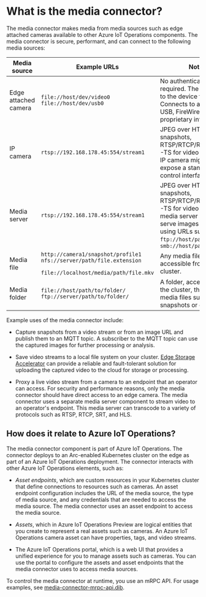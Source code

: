 # What is the media connector?

The media connector makes media from media sources such as edge attached cameras available to other Azure IoT Operations components. The media connector is secure, performant, and can connect to the following media sources:

| Media source | Example URLs | Notes |
|--------------| ---------------|-------|
| Edge attached camera | `file://host/dev/video0`<br/>`file://host/dev/usb0` | No authentication required. The URL refers to the device file. Connects to a node using USB, FireWire, MIPI, or proprietary interface. |
| IP camera | `rtsp://192.168.178.45:554/stream1` | JPEG over HTTP for snapshots, RTSP/RTCP/RTP/MJPEG-TS for video streams. An IP camera might also expose a standard ONVIF control interface. |
| Media server | `rtsp://192.168.178.45:554/stream1` | JPEG over HTTP for snapshots, RTSP/RTCP/RTP/MJPEG-TS for video streams. A media server can also serve images and videos using URLs such as `ftp://host/path` or `smb://host/path` |
| Media file | `http://camera1/snapshot/profile1`<br/>`nfs://server/path/file.extension`<br/>` file://localhost/media/path/file.mkv`  | Any media file with a URL accessible from the cluster. |
| Media folder | `file://host/path/to/folder/`<br/>`ftp://server/path/to/folder/` | A folder, accessible from the cluster, that contain media files such as snapshots or clips. |

Example uses of the media connector include:

- Capture snapshots from a video stream or from an image URL and publish them to an MQTT topic. A subscriber to the MQTT topic can use the captured images for further processing or analysis.

- Save video streams to a local file system on your cluster. [Edge Storage Accelerator](https://learn.microsoft.com/azure/azure-arc/edge-storage-accelerator/) can provide a reliable and fault-tolerant solution for uploading the captured video to the cloud for storage or processing.

- Proxy a live video stream from a camera to an endpoint that an operator can access. For security and performance reasons, only the media connector should have direct access to an edge camera. The media connector uses a separate media server component to stream video to an operator's endpoint. This media server can transcode to a variety of protocols such as RTSP, RTCP, SRT, and HLS.

## How does it relate to Azure IoT Operations?

The media connector component is part of Azure IoT Operations. The connector deploys to an Arc-enabled Kubernetes cluster on the edge as part of an Azure IoT Operations deployment. The connector interacts with other Azure IoT Operations elements, such as:

- _Asset endpoints_, which are custom resources in your Kubernetes cluster that define connections to resources such as cameras. An asset endpoint configuration includes the URL of the media source, the type of media source, and any credentials that are needed to access the media source. The media connector uses an asset endpoint to access the media source.

- _Assets_, which in Azure IoT Operations Preview are logical entities that you create to represent a real assets such as cameras. An Azure IoT Operations camera asset can have properties, tags, and video streams.

- The Azure IoT Operations portal, which is a web UI that provides a unified experience for you to manage assets such as cameras. You can use the portal to configure the assets and asset endpoints that the media connector uses to access media sources.

To control the media connector at runtime, you use an mRPC API. For usage examples, see [media-connector-mrpc-api.dib](media-connector-mrpc-api.txt).
